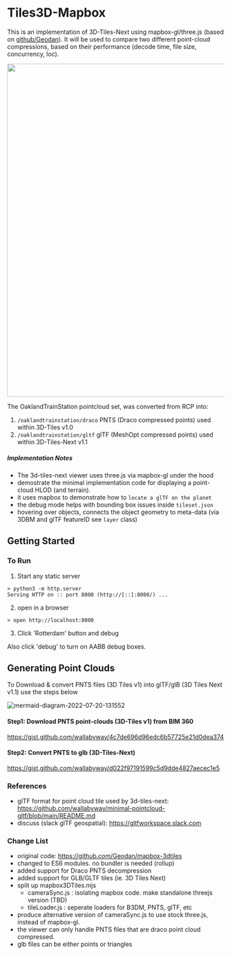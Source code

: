 # Tiles3D-Mapbox
This is an implementation of 3D-Tiles-Next using mapbox-gl/three.js (based on [github/Geodan](https://github.com/Geodan/mapbox-3dtiles)).  It will be used to compare two different point-cloud compressions, based on their performance (decode time, file size, concurrency, loc).

<img src="https://user-images.githubusercontent.com/440241/180083018-5359ecef-b37e-413f-9aa8-942acd10828e.gif" width="770px">

The OaklandTrainStation pointcloud set, was converted from RCP into:

1. `/oaklandtrainstation/draco` PNTS (Draco compressed points) used within 3D-Tiles v1.0
2. `/oaklandtrainstation/gltf` glTF (MeshOpt compressed points) used within 3D-Tiles-Next v1.1

##### Implementation Notes

- The 3d-tiles-next viewer uses three.js via mapbox-gl under the hood
- demostrate the minimal implementation code for displaying a point-cloud HLOD (and terrain).
- it uses mapbox to demonstrate how to `locate a glTF on the planet`
- the debug mode helps with bounding box issues inside `tileset.json` 
- hovering over objects, connects the object geometry to meta-data (via 3DBM and glTF featureID see `layer` class)


## Getting Started

### To Run

1. Start any static server

```
> python3 -m http.server
Serving HTTP on :: port 8000 (http://[::]:8000/) ...
```

2. open in a browser

```
> open http://localhost:8000
```

3. Click 'Rotterdam' button and debug

Also click 'debug' to turn on AABB debug boxes.


## Generating Point Clouds

To Download & convert PNTS files (3D Tiles v1) into glTF/glB (3D Tiles Next v1.1) use the steps below

![mermaid-diagram-2022-07-20-131552](https://user-images.githubusercontent.com/440241/180074510-b72371c9-e7a7-4450-9a3a-e75bee3acfd1.svg)

#### Step1: Download PNTS point-clouds (3D-Tiles v1) from BIM 360

https://gist.github.com/wallabyway/4c7de696d96edc6b57725e21d0dea374

#### Step2: Convert PNTS to glb (3D-Tiles-Next)

https://gist.github.com/wallabyway/d022f97191599c5d9dde4827aecec1e5




### References

- glTF format for point cloud tile used by 3d-tiles-next: https://github.com/wallabyway/minimal-pointcloud-gltf/blob/main/README.md
- discuss (slack glTF geospatial): https://gltfworkspace.slack.com

### Change List

- original code: https://github.com/Geodan/mapbox-3dtiles
- changed to ES6 modules. no bundler is needed (rollup)
- added support for Draco PNTS decompression
- added support for GLB/GLTF tiles (ie. 3D Tiles Next)
- split up mapbox3DTiles.mjs
	- cameraSync.js : isolating mapbox code. make standalone threejs version (TBD) 
	- tileLoader.js : seperate loaders for B3DM, PNTS, glTF, etc
- produce alternative version of cameraSync.js to use stock three.js, instead of mapbox-gl.
- the viewer can only handle PNTS files that are draco point cloud compressed.
- glb files can be either points or triangles
